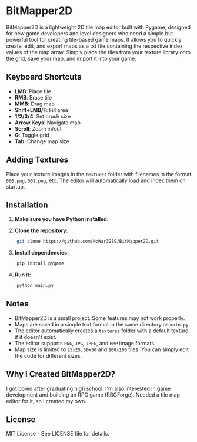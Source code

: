# BitMapper2D

BitMapper2D is a lightweight 2D tile map editor built with Pygame, designed for new game developers and level designers who need a simple but powerful tool for creating tile-based game maps. It allows you to quickly create, edit, and export maps as a txt file containing the respective index values of the map array. Simply place the tiles from your texture library onto the grid, save your map, and import it into your game.

## Keyboard Shortcuts

* **LMB**: Place tile
* **RMB**: Erase tile
* **MMB**: Drag map
* **Shift+LMB/F**: Fill area
* **1/2/3/4**: Set brush size
* **Arrow Keys**: Navigate map
* **Scroll**: Zoom in/out
* **G**: Toggle grid
* **Tab**: Change map size

## Adding Textures

Place your texture images in the `textures` folder with filenames in the format `000.png`, `001.png`, etc. The editor will automatically load and index them on startup.

## Installation

1. **Make sure you have Python installed.**

2. **Clone the repository:**
```bash
    git clone https://github.com/NoWar3289/BitMapper2D.git
   ```

3. **Install dependencies:**
```bash
    pip install pygame
   ```

4. **Run it:**
```bash
    python main.py
   ```

## Notes

* BitMapper2D is a small project. Some features may not work properly.
* Maps are saved in a simple text format in the same directory as `main.py`.
* The editor automatically creates a `textures` folder with a default texture if it doesn't exist.
* The editor supports `PNG`, `JPG`, `JPEG`, and `BMP` image formats.
* Map size is limited to `25x25`, `50x50` and `100x100` tiles. You can simply edit the code for different sizes.

## Why I Created BitMapper2D?

I got bored after graduating high school. I'm also interested in game development and building an RPG game (RBGForge). Needed a tile map editor for it, so I created my own.

## License

MIT License - See LICENSE file for details.

<br/>
